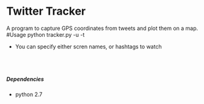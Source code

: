 Twitter Tracker
=========

A program to capture GPS coordinates from tweets and plot them on a map.
<br>
#Usage
    python tracker.py -u <usernames> -t <hashtags>
<br>
* You can specify either scren names, or hashtags to watch
<br>
<br>

##### Dependencies
* python 2.7
